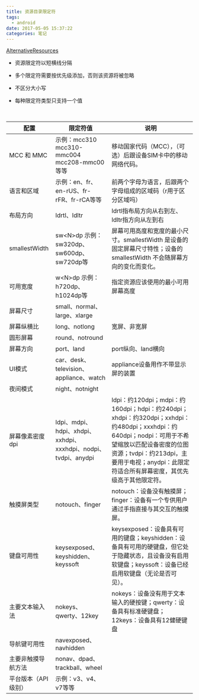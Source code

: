 ```yaml
---
title: 资源目录限定符
tags:
  - android
date: 2017-05-05 15:37:22
categories: 笔记
---
```


[AlternativeResources](https://developer.android.com/guide/topics/resources/providing-resources.html#AlternativeResources)

+ 资源限定符以短横线分隔
+ 多个限定符需要按优先级添加，否则该资源将被忽略
+ 不区分大小写
+ 每种限定符类型只支持一个值

  ​

| 配置            | 限定符值                                     | 说明                                       |
| ------------- | ---------------------------------------- | ---------------------------------------- |
| MCC 和 MMC     | 示例：mcc310 mcc310-mmc004 mcc208-mmc00等等   | 移动国家代码（MCC），（可选）后跟设备SIM卡中的移动网络代码。        |
| 语言和区域         | 示例：en、fr、en-rUS、fr-rFR、fr-rCA等等          | 前两个字母为语言，后跟两个字母组成的区域码（r用于区分区域吗）          |
| 布局方向          | ldrtl、ldltr                              | ldrtl指布局方向从右到左、ldltr指方向从左到右              |
| smallestWidth | sw\<N\>dp 示例：sw320dp、sw600dp、sw720dp等    | 屏幕可用高度和宽度的最小尺寸。smallestWidth 是设备的固定屏幕尺寸特性；设备的smallestWidth 不会随屏幕方向的变化而变化。 |
| 可用宽度          | w\<N\>dp 示例：h720dp、h1024dp等              | 指定资源应该使用的最小可用屏幕高度                        |
| 屏幕尺寸          | small、normal、large、xlarge                |                                          |
| 屏幕纵横比         | long、notlong                             | 宽屏、非宽屏                                   |
| 圆形屏幕          | round、notround                           |                                          |
| 屏幕方向          | port、land                                | port纵向、land横向                            |
| UI模式          | car、desk、television、appliance、watch      | appliance设备用作不带显示屏的装置                    |
| 夜间模式          | night、notnight                           |                                          |
| 屏幕像素密度dpi     | ldpi、mdpi、hdpi、xhdpi、xxhdpi、xxxhdpi、nodpi、tvdpi、anydpi | ldpi：约120dpi；mdpi：约160dpi；hdpi：约240dpi；xhdpi：约320dpi；xxhdpi：约480dpi；xxxhdpi：约640dpi；nodpi：可用于不希望缩放以匹配设备密度的位图资源；tvdpi：约213dpi，主要用于电视；anydpi：此限定符适合所有屏幕密度，其优先级高于其他限定符。 |
| 触摸屏类型         | notouch、finger                           | notouch：设备没有触摸屏；finger：设备有一个专供用户通过手指直接与其交互的触摸屏。 |
| 键盘可用性         | keysexposed、keyshidden、keyssoft          | keysexposed：设备具有可用的键盘；keyshidden：设备具有可用的硬键盘，但它处于隐藏状态，且设备没有启用软键盘；keyssoft：设备已经启用软键盘（无论是否可见）。 |
| 主要文本输入法       | nokeys、qwerty、12key                      | nokeys：设备没有用于文本输入的硬按键；qwerty：设备具有标准硬键盘；12keys：设备具有12健硬键盘 |
| 导航键可用性        | navexposed、navhidden                     |                                          |
| 主要非触摸导航方法     | nonav、dpad、trackball、wheel               |                                          |
| 平台版本（API 级别）  | 示例：v3、v4、v7等等                            |                                          |



